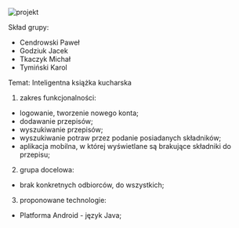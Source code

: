 ![projekt](http://zapodaj.net/images/56306e3492ca0.png) 



Skład grupy:
  - Cendrowski Paweł
  - Godziuk Jacek
  - Tkaczyk Michał
  - Tymiński Karol

Temat: Inteligentna książka kucharska
  
  1. zakres funkcjonalności:
   - logowanie, tworzenie nowego konta;
   -  dodawanie przepisów;
   -  wyszukiwanie przepisów;
   -  wyszukiwanie potraw przez podanie posiadanych składników;
   -  aplikacja mobilna, w której wyświetlane są brakujące składniki do przepisu;
  2. grupa docelowa:
   - brak konkretnych odbiorców, do wszystkich;
  3. proponowane technologie:
   - Platforma Android - język Java;
    

